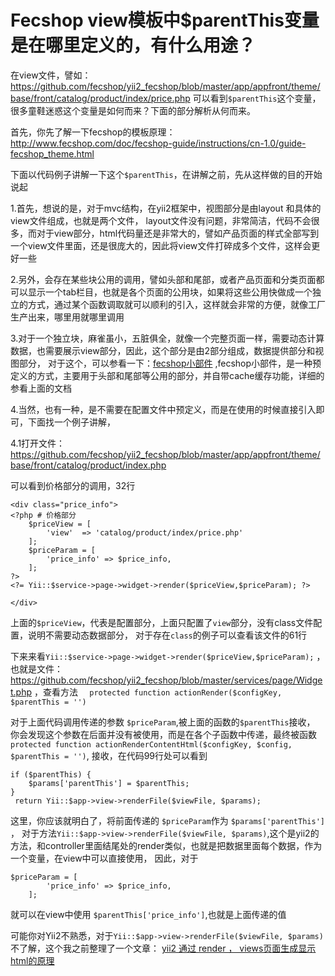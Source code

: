 Fecshop view模板中$parentThis变量是在哪里定义的，有什么用途？
=======================================


在view文件，譬如：https://github.com/fecshop/yii2_fecshop/blob/master/app/appfront/theme/base/front/catalog/product/index/price.php
可以看到`$parentThis`这个变量，很多童鞋迷惑这个变量是如何而来？下面的部分解析从何而来。


首先，你先了解一下fecshop的模板原理：http://www.fecshop.com/doc/fecshop-guide/instructions/cn-1.0/guide-fecshop_theme.html

下面以代码例子讲解一下这个`$parentThis`，在讲解之前，先从这样做的目的开始说起

1.首先，想说的是，对于mvc结构，在yii2框架中，视图部分是由layout 和具体的view文件组成，也就是两个文件，
layout文件没有问题，非常简洁，代码不会很多，而对于view部分，html代码量还是非常大的，譬如产品页面的样式全部写到一个view文件里面，还是很庞大的，因此将view文件打碎成多个文件，这样会更好一些

2.另外，会存在某些块公用的调用，譬如头部和尾部，或者产品页面和分类页面都可以显示一个tab栏目，也就是各个页面的公用块，如果将这些公用快做成一个独立的方式，通过某个函数调取就可以顺利的引入，这样就会非常的方便，就像工厂生产出来，哪里用就哪里调用

3.对于一个独立块，麻雀虽小，五脏俱全，就像一个完整页面一样，需要动态计算数据，也需要展示view部分，因此，这个部分是由2部分组成，数据提供部分和视图部分，
对于这个，可以参看一下：[fecshop小部件](http://www.fecshop.com/doc/fecshop-guide/instructions/cn-1.0/guide-fecshop_widget.html)
,fecshop小部件，是一种预定义的方式，主要用于头部和尾部等公用的部分，并自带cache缓存功能，详细的参看上面的文档

4.当然，也有一种，是不需要在配置文件中预定义，而是在使用的时候直接引入即可，下面找一个例子讲解，


4.1打开文件：https://github.com/fecshop/yii2_fecshop/blob/master/app/appfront/theme/base/front/catalog/product/index.php

可以看到价格部分的调用，32行

```
<div class="price_info">
<?php # 价格部分
	$priceView = [
		'view'	=> 'catalog/product/index/price.php'
	];
	$priceParam = [
		'price_info' => $price_info,
	];
?>
<?= Yii::$service->page->widget->render($priceView,$priceParam); ?>

</div>
```

上面的`$priceView`，代表是配置部分，上面只配置了`view`部分，没有class文件配置，说明不需要动态数据部分，
对于存在`class`的例子可以查看该文件的61行

下来来看`Yii::$service->page->widget->render($priceView,$priceParam);`
，也就是文件：https://github.com/fecshop/yii2_fecshop/blob/master/services/page/Widget.php
，查看方法 `  protected function actionRender($configKey, $parentThis = '')`

对于上面代码调用传递的参数 `$priceParam`,被上面的函数的`$parentThis`接收，
你会发现这个参数在后面并没有被使用，而是在各个子函数中传递，最终被函数
`protected function actionRenderContentHtml($configKey, $config, $parentThis = '')`,
接收，在代码99行处可以看到

```
if ($parentThis) {
	$params['parentThis'] = $parentThis;
}
 return Yii::$app->view->renderFile($viewFile, $params);
```

这里，你应该就明白了，将前面传递的 `$priceParam`作为 `$params['parentThis'] `，
对于方法`Yii::$app->view->renderFile($viewFile, $params)`,这个是yii2的方法，和controller里面结尾处的render类似，也就是把数据里面每个数据，作为一个变量，在view中可以直接使用，
因此，对于

```
$priceParam = [
		'price_info' => $price_info,
	];
```

就可以在view中使用 `$parentThis['price_info']`,也就是上面传递的值

可能你对Yii2不熟悉，对于`Yii::$app->view->renderFile($viewFile, $params)`不了解，这个我之前整理了一个文章：
[yii2 通过 render ， views页面生成显示html的原理](http://www.fancyecommerce.com/2016/05/23/yii2-views%E9%A1%B5%E9%9D%A2%E7%94%9F%E6%88%90%E6%98%BE%E7%A4%BAhtml%E7%9A%84%E5%8E%9F%E7%90%86/)


